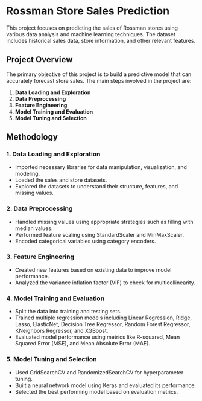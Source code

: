 # Rossman Store Sales Prediction

This project focuses on predicting the sales of Rossman stores using various data analysis and machine learning techniques. The dataset includes historical sales data, store information, and other relevant features.

## Project Overview

The primary objective of this project is to build a predictive model that can accurately forecast store sales. The main steps involved in the project are:

1. **Data Loading and Exploration**
2. **Data Preprocessing**
3. **Feature Engineering**
4. **Model Training and Evaluation**
5. **Model Tuning and Selection**

## Methodology

### 1. Data Loading and Exploration

- Imported necessary libraries for data manipulation, visualization, and modeling.
- Loaded the sales and store datasets.
- Explored the datasets to understand their structure, features, and missing values.

### 2. Data Preprocessing

- Handled missing values using appropriate strategies such as filling with median values.
- Performed feature scaling using StandardScaler and MinMaxScaler.
- Encoded categorical variables using category encoders.

### 3. Feature Engineering

- Created new features based on existing data to improve model performance.
- Analyzed the variance inflation factor (VIF) to check for multicollinearity.

### 4. Model Training and Evaluation

- Split the data into training and testing sets.
- Trained multiple regression models including Linear Regression, Ridge, Lasso, ElasticNet, Decision Tree Regressor, Random Forest Regressor, KNeighbors Regressor, and XGBoost.
- Evaluated model performance using metrics like R-squared, Mean Squared Error (MSE), and Mean Absolute Error (MAE).

### 5. Model Tuning and Selection

- Used GridSearchCV and RandomizedSearchCV for hyperparameter tuning.
- Built a neural network model using Keras and evaluated its performance.
- Selected the best performing model based on evaluation metrics.



 
